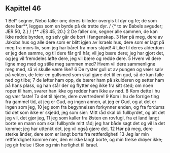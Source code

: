 ## Kapittel 46

1 Bel* segner, Nebo faller om; deres billeder overgis til dyr og fe; de som dere bar**, legges som en byrde på de trette dyr. / {* to av Babels avguder; JER 50, 2.} / {** JES 45, 20.}
2 De faller om, segner alle sammen, de kan ikke redde byrden, og selv går de bort i fangenskap.
3 Hør på meg, dere av Jakobs hus og alle dere som er blitt igjen av Israels hus, dere som er lagt på meg fra mors liv, som jeg har båret fra mors skjød!
4 Like til deres alderdom er jeg den samme, og til dere får grå hår, vil jeg bære dere; jeg har gjort det, og jeg vil fremdeles løfte dere, jeg vil bære og redde dere.
5 Hvem vil dere ligne meg med og stille meg sammen med? Hvem vil dere sammenligne meg med, så vi skulle være like?
6 De ryster gull ut av pungen og veier sølv på vekten, de leier en gullsmed som skal gjøre det til en gud, så de kan falle ned og tilbe;
7 de løfter ham opp, de bærer ham på skulderen og setter ham på hans plass, og han står der og flytter seg ikke fra sitt sted; om noen roper til ham, svarer han ikke og redder ham ikke av nød.
8 Kom dette i hu og vær faste! Ta det til hjerte, dere overtredere!
9 Kom i hu de forrige ting fra gammel tid, at jeg er Gud, og ingen annen, at jeg er Gud, og at det er ingen som jeg,
10 jeg som fra begynnelsen forkynner enden, og fra fordums tid det som ikke er skjedd, jeg som sier: Mitt råd skal bli fullbyrdet, og alt det jeg vil, det gjør jeg,
11 jeg som kaller fra Østen en rovfugl, fra et land langt borte en mann som skal fullbyrde mitt råd; jeg har både sagt det og vil la det komme; jeg har uttenkt det, jeg vil også gjøre det.
12 Hør på meg, dere sterke ånder, dere som er langt borte fra rettferdighet!
13 Jeg lar min rettferdighet komme nær, den er ikke langt borte, og min frelse drøyer ikke; jeg gir frelse i Sion og min herlighet til Israel.
